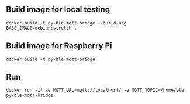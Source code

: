 ## Build image for local testing

`docker build -t py-ble-mqtt-bridge --build-arg BASE_IMAGE=debian:stretch .`

## Build image for Raspberry Pi

`docker build -t py-ble-mqtt-bridge`

## Run

`docker run -it -e MQTT_URL=mqtt://localhost/ -e MQTT_TOPIC=/home/ble py-ble-mqtt-bridge`

